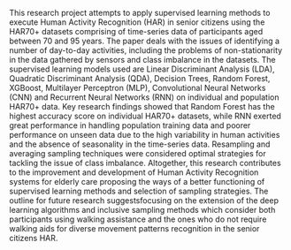 This research project attempts to apply supervised learning methods to execute Human Activity 
Recognition (HAR) in senior citizens using the HAR70+ datasets comprising of time-series data of 
participants aged between 70 and 95 years. The paper deals with the issues of identifying a number of day-to-day activities, including the problems of non-stationarity in the data gathered by sensors and class 
imbalance in the datasets. The supervised learning models used are Linear Discriminant Analysis (LDA), 
Quadratic Discriminant Analysis (QDA), Decision Trees, Random Forest, XGBoost, Multilayer Perceptron 
(MLP), Convolutional Neural Networks (CNN) and Recurrent Neural Networks (RNN) on individual and 
population HAR70+ data.
Key research findings showed that Random Forest has the highest accuracy score on individual
HAR70+ datasets, while RNN exerted great performance in handling population training data and poorer
performance on unseen data due to the high variability in human activities and the absence of seasonality 
in the time-series data. Resampling and averaging sampling techniques were considered optimal strategies 
for tackling the issue of class imbalance. Altogether, this research contributes to the improvement and 
development of Human Activity Recognition systems for elderly care proposing the ways of a better
functioning of supervised learning methods and selection of sampling strategies. The outline for future 
research suggestsfocusing on the extension of the deep learning algorithms and inclusive sampling methods
which consider both participants using walking assistance and the ones who do not require walking aids for 
diverse movement patterns recognition in the senior citizens HAR.
